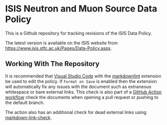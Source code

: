 # ISIS Neutron and Muon Source Data Policy

This is a Github repository for tracking revisions of the ISIS Data Policy.

The latest version is available on the ISIS website from https://www.isis.stfc.ac.uk/Pages/Data-Policy.aspx.

## Working With The Repository

It is recommended that [Visual Studio Code](https://code.visualstudio.com/)
with the [markdownlint](https://marketplace.visualstudio.com/items?itemName=DavidAnson.vscode-markdownlint)
extension be used to edit the policy. If `Format on Save` is enabled then the
extension will automatically fix any issues with the document such as extraneous
whitespace or bare external links. This check is also part of a
[GitHub Action workflow](./.github/workflows/cichecks.yml) check
the documents when opening a pull request or pushing to the default branch.

The action also has an additional check for dead external links using
[markdown-link-check](https://github.com/marketplace/actions/markdown-link-check).
